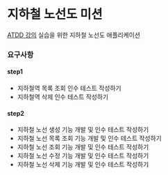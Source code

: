 # 지하철 노선도 미션
[ATDD 강의](https://edu.nextstep.camp/c/R89PYi5H) 실습을 위한 지하철 노선도 애플리케이션

### 요구사항
#### step1
 - 지하철역 목록 조회 인수 테스트 작성하기
 - 지하철역 삭제 인수 테스트 작성하기
#### step2
 - 지하철 노선 생성 기능 개발 및 인수 테스트 작성하기
 - 지하철 노선 목록 조회 기능 개발 및 인수 테스트 작성하기
 - 지하철 노선 조회 기능 개발 및 인수 테스트 작성하기
 - 지하철 노선 수정 기능 개발 및 인수 테스트 작성하기
 - 지하철 노선 삭제 기능 개발 및 인수 테스트 작성하기